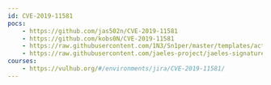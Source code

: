 ```yaml
---
id: CVE-2019-11581
pocs:
    - https://github.com/jas502n/CVE-2019-11581
    - https://github.com/kobs0N/CVE-2019-11581
    - https://raw.githubusercontent.com/1N3/Sn1per/master/templates/active/CVE-2019-11581_-_Jira_Template_Injection.sh
    - https://raw.githubusercontent.com/jaeles-project/jaeles-signatures/master/cves/jira-ssti-cve-2019-11581.yaml
courses:
    - https://vulhub.org/#/environments/jira/CVE-2019-11581/
---
```

